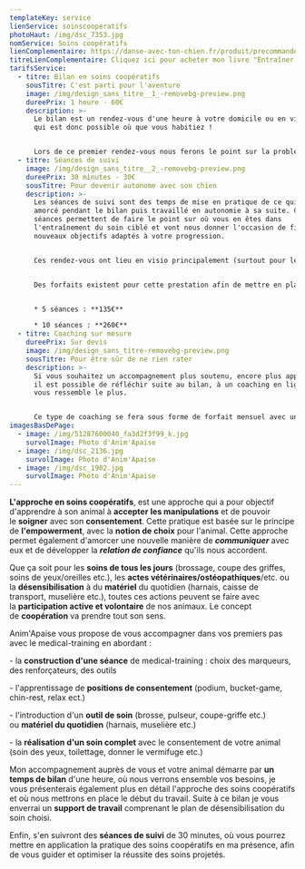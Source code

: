 ```yaml
---
templateKey: service
lienService: soinscooperatifs
photoHaut: /img/dsc_7353.jpg
nomService: Soins coopératifs
lienComplementaire: https://danse-avec-ton-chien.fr/produit/precommande-du-livre-entrainer-son-chien-aux-soins-du-quotidien/
titreLienComplementaire: Cliquez ici pour acheter mon livre "Entraîner son chien aux soins quotidiens"
tarifsService:
  - titre: Bilan en soins coopératifs
    sousTitre: C'est parti pour l'aventure
    image: /img/design_sans_titre__1_-removebg-preview.png
    dureePrix: 1 heure - 60€
    description: >-
      Le bilan est un rendez-vous d'une heure à votre domicile ou en visio, et
      qui est donc possible où que vous habitiez !


      L﻿ors de ce premier rendez-vous nous ferons le point sur la problématique de soin rencontré, ou l'objectif visé, je vous présenterais l'approche en soins coopératifs et nous établirons ensemble les premiers objectifs de travail du soin choisi.
  - titre: Séances de suivi
    image: /img/design_sans_titre__2_-removebg-preview.png
    dureePrix: 30 minutes - 30€
    sousTitre: Pour devenir autonome avec son chien
    description: >-
      Les séances de suivi sont des temps de mise en pratique de ce qui a été
      amorcé pendant le bilan puis travaillé en autonomie à sa suite. Ces
      séances permettent de faire le point sur où vous en êtes dans
      l'entraînement du soin ciblé et vont nous donner l'occasion de fixer les
      nouveaux objectifs adaptés à votre progression.


      C﻿es rendez-vous ont lieu en visio principalement (surtout pour les soins du quotidien), mais peuvent être faits en présentiel si vous visez un soin demandant la présence d'un tiers (comme les soins vétérinaires).


      Des forfaits existent pour cette prestation afin de mettre en place un accompagnement régulier :


      * 5﻿ séances : **135€**

      * 1﻿0 séances : **260€**
  - titre: Coaching sur mesure
    dureePrix: Sur devis
    image: /img/design_sans_titre-removebg-preview.png
    sousTitre: Pour être sûr de ne rien rater
    description: >-
      S﻿i vous souhaitez un accompagnement plus soutenu, encore plus approfondi,
      il est possible de réfléchir suite au bilan, à un coaching en ligne qui
      vous ressemble le plus. 


      C﻿e type de coaching se fera sous forme de forfait mensuel avec un partage quotidien et/ou hebdomadaire de vidéos, sur un groupe Facebook où il n'y aura que vous et moi, des échanges illimités et des temps mensuels de points en visio. Le tout adapté à votre rythme de vie et vos besoins avec votre chien.
imagesBasDePage:
  - image: /img/51287600040_fa3d2f3f99_k.jpg
    survolImage: Photo d'Anim'Apaise
  - image: /img/dsc_2136.jpg
    survolImage: Photo d'Anim'Apaise
  - image: /img/dsc_1902.jpg
    survolImage: Photo d'Anim'Apaise
---
```

**L'approche en soins coopératifs**, est une approche qui a pour objectif d'apprendre à son animal à **accepter** **les manipulations** et de pouvoir le **soigner** avec son **consentement**. Cette pratique est basée sur le principe de **l'empowerment**, avec la **notion de choix** pour l'animal. Cette approche permet également d'amorcer une nouvelle manière de ***communiquer*** avec eux et de développer la ***relation de confiance*** qu'ils nous accordent.

Que ça soit pour les **soins de tous les jours** (brossage, coupe des griffes, soins de yeux/oreilles etc.), les **actes vétérinaires/ostéopathiques**/etc. ou la **désensibilisation** à du **matériel** du quotidien (harnais, caisse de transport, muselière etc.), toutes ces actions peuvent se faire avec la **participation active et volontaire** de nos animaux. Le concept de **coopération** va prendre tout son sens.

Anim'Apaise vous propose de vous accompagner dans vos premiers pas avec le medical-training en abordant :

\- la **construction d'une séance** de medical-training : choix des marqueurs, des renforçateurs, des outils

\- l'apprentissage de **positions de consentement** (podium, bucket-game, chin-rest, relax ect.)

\- l'introduction d'un **outil de soin** (brosse, pulseur, coupe-griffe etc.) ou **matériel du quotidien** (harnais, muselière etc.)

\- la **réalisation d'un soin complet** avec le consentement de votre animal (soin des yeux, toilettage, donner le vermifuge etc.)

Mon accompagnement auprès de vous et votre animal démarre par **un temps de bilan** d'une heure, où nous verrons ensemble vos besoins, je vous présenterais également plus en détail l'approche des soins coopératifs et où nous mettrons en place le début du travail. S﻿uite à ce bilan je vous enverrai un **support de travail** comprenant le plan de désensibilisation du soin choisi.

E﻿nfin, s'en suivront des **séances de suivi** de 30 minutes, où vous pourrez mettre en application la pratique des soins coopératifs en ma présence, afin de vous guider et optimiser la réussite des soins projetés.